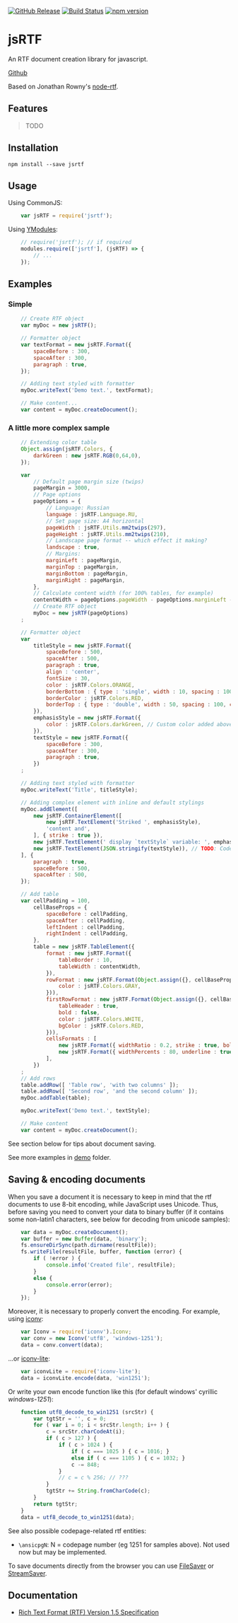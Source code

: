 [![GitHub Release](https://img.shields.io/github/release/lilliputten/jsrtf.svg)](https://github.com/lilliputten/jsrtf/releases)
[![Build Status](https://api.travis-ci.org/lilliputten/jsrtf.svg?branch=master)](https://travis-ci.org/lilliputten/jsrtf)
[![npm version](https://badge.fury.io/js/jsrtf.svg)](https://badge.fury.io/js/jsrtf)

jsRTF
=====

An RTF document creation library for javascript.

[Github](https://github.com/lilliputten/jsrtf)

Based on Jonathan Rowny's [node-rtf](https://github.com/jrowny/node-rtf).

Features
--------

> TODO

Installation
------------

```shell
npm install --save jsrtf
```

Usage
-----

Using CommonJS:
```javascript
    var jsRTF = require('jsrtf');
```
Using [YModules](https://www.npmjs.com/package/ym):
```javascript
    // require('jsrtf'); // if required
    modules.require(['jsrtf'], (jsRTF) => {
        // ...
    });
```

Examples
--------

### Simple

```javascript
    // Create RTF object
    var myDoc = new jsRTF();

    // Formatter object
    var textFormat = new jsRTF.Format({
        spaceBefore : 300,
        spaceAfter : 300,
        paragraph : true,
    });

    // Adding text styled with formatter
    myDoc.writeText('Demo text.', textFormat);

    // Make content...
    var content = myDoc.createDocument();

```
### A little more complex sample
```javascript
    // Extending color table
    Object.assign(jsRTF.Colors, {
        darkGreen : new jsRTF.RGB(0,64,0),
    });

    var
        // Default page margin size (twips)
        pageMargin = 3000,
        // Page options
        pageOptions = {
            // Language: Russian
            language : jsRTF.Language.RU,
            // Set page size: A4 horizontal
            pageWidth : jsRTF.Utils.mm2twips(297),
            pageHeight : jsRTF.Utils.mm2twips(210),
            // Landscape page format -- which effect it making?
            landscape : true,
            // Margins:
            marginLeft : pageMargin,
            marginTop : pageMargin,
            marginBottom : pageMargin,
            marginRight : pageMargin,
        },
        // Calculate content width (for 100% tables, for example)
        contentWidth = pageOptions.pageWidth - pageOptions.marginLeft - pageOptions.marginRight,
        // Create RTF object
        myDoc = new jsRTF(pageOptions)
    ;

    // Formatter object
    var
        titleStyle = new jsRTF.Format({
            spaceBefore : 500,
            spaceAfter : 500,
            paragraph : true,
            align : 'center',
            fontSize : 30,
            color : jsRTF.Colors.ORANGE,
            borderBottom : { type : 'single', width : 10, spacing : 100 },
            borderColor : jsRTF.Colors.RED,
            borderTop : { type : 'double', width : 50, spacing : 100, color : jsRTF.Colors.GREEN },
        }),
        emphasisStyle = new jsRTF.Format({
            color : jsRTF.Colors.darkGreen, // Custom color added above
        }),
        textStyle = new jsRTF.Format({
            spaceBefore : 300,
            spaceAfter : 300,
            paragraph : true,
        })
    ;

    // Adding text styled with formatter
    myDoc.writeText('Title', titleStyle);

    // Adding complex element with inline and default stylings
    myDoc.addElement([
        new jsRTF.ContainerElement([
            new jsRTF.TextElement('Striked ', emphasisStyle),
            'content and',
        ], { strike : true }),
        new jsRTF.TextElement(' display `textStyle` variable: ', emphasisStyle),
        new jsRTF.TextElement(JSON.stringify(textStyle)), // TODO: Code coloring plugin?
    ], {
        paragraph : true,
        spaceBefore : 500,
        spaceAfter : 500,
    });

    // Add table
    var cellPadding = 100,
        cellBaseProps = {
            spaceBefore : cellPadding,
            spaceAfter : cellPadding,
            leftIndent : cellPadding,
            rightIndent : cellPadding,
        },
        table = new jsRTF.TableElement({
            format : new jsRTF.Format({
                tableBorder : 10,
                tableWidth : contentWidth,
            }),
            rowFormat : new jsRTF.Format(Object.assign({}, cellBaseProps, {
                color : jsRTF.Colors.GRAY,
            })),
            firstRowFormat : new jsRTF.Format(Object.assign({}, cellBaseProps, {
                tableHeader : true,
                bold : false,
                color : jsRTF.Colors.WHITE,
                bgColor : jsRTF.Colors.RED,
            })),
            cellsFormats : [
                new jsRTF.Format({ widthRatio : 0.2, strike : true, bold : true, color : jsRTF.Colors.GREEN }),
                new jsRTF.Format({ widthPercents : 80, underline : true, color : jsRTF.Colors.MAROON }),
            ],
        })
    ;
    // Add rows
    table.addRow([ 'Table row', 'with two columns' ]);
    table.addRow([ 'Second row', 'and the second column' ]);
    myDoc.addTable(table);

    myDoc.writeText('Demo text.', textStyle);

    // Make content
    var content = myDoc.createDocument();
```
See section below for tips about document saving.

See more examples in [demo](demo) folder.

Saving & encoding documents
---------------------------

When you save a document it is necessary to keep in mind that the rtf documents to use 8-bit encoding, while JavaScript uses Unicode. Thus, before saving you need to convert your data to binary buffer (if it contains some non-latin1 characters, see below for decoding from unicode samples):
```javascript
    var data = myDoc.createDocument();
    var buffer = new Buffer(data, 'binary');
    fs.ensureDirSync(path.dirname(resultFile));
    fs.writeFile(resultFile, buffer, function (error) {
        if ( !error ) {
            console.info('Created file', resultFile);
        }
        else {
            console.error(error);
        }
    });
```
Moreover, it is necessary to properly convert the encoding. For example, using [iconv](https://github.com/bnoordhuis/node-iconv):

```javascript
    var Iconv = require('iconv').Iconv;
    var conv = new Iconv('utf8', 'windows-1251');
    data = conv.convert(data);
```
...or [iconv-lite](https://github.com/ashtuchkin/iconv-lite):
```javascript
    var iconvLite = require('iconv-lite');
    data = iconvLite.encode(data, 'win1251');
```
Or write your own encode function like this (for default windows' cyrillic *windows-1251*):
```javascript
    function utf8_decode_to_win1251 (srcStr) {
        var tgtStr = '', c = 0;
        for ( var i = 0; i < srcStr.length; i++ ) {
            c = srcStr.charCodeAt(i);
            if ( c > 127 ) {
                if ( c > 1024 ) {
                    if ( c === 1025 ) { c = 1016; }
                    else if ( c === 1105 ) { c = 1032; }
                    c -= 848;
                }
                // c = c % 256; // ???
            }
            tgtStr += String.fromCharCode(c);
        }
        return tgtStr;
    }
    data = utf8_decode_to_win1251(data);
```
See also possible codepage-related rtf entities:

- `\ansicpgN`: N = codepage number (eg 1251 for samples above). Not used now but may be implemented.

To save documents directly from the browser you can use [FileSaver](https://github.com/eligrey/FileSaver.js/) or [StreamSaver](https://github.com/jimmywarting/StreamSaver.js).

Documentation
-------------

- [Rich Text Format (RTF) Version 1.5 Specification](http://www.biblioscape.com/rtf15_spec.htm)

